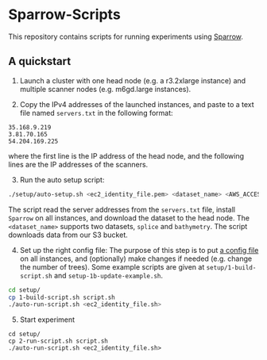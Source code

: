 # Sparrow-Scripts

This repository contains scripts for running experiments using [Sparrow](https://github.com/arapat/sparrow).

## A quickstart

1. Launch a cluster with one head node (e.g. a r3.2xlarge instance) and multiple scanner nodes (e.g. m6gd.large instances).

2. Copy the IPv4 addresses of the launched instances, and paste to a text file named `servers.txt` in the following format:
```
35.168.9.219
3.81.70.165
54.204.169.225
```
where the first line is the IP address of the head node, and the following lines are the IP addresses of the scanners.

3. Run the auto setup script:
```bash
./setup/auto-setup.sh <ec2_identity_file.pem> <dataset_name> <AWS_ACCESS_KEY_ID> <AWS_SECRET_ACCESS_KEY>
```
The script read the server addresses from the `servers.txt` file, install `Sparrow` on all instances, and download the dataset to the head node.
The `<dataset_name>` supports two datasets, `splice` and `bathymetry`. The script downloads data from our S3 bucket.

4. Set up the right config file: 
The purpose of this step is to put [a config file](https://github.com/arapat/sparrow-experiments/tree/master/configs) on all instances, and (optionally) make changes if needed (e.g. change the number of trees). Some example scripts are given at `setup/1-build-script.sh` and `setup-1b-update-example.sh`. 
```bash
cd setup/
cp 1-build-script.sh script.sh
./auto-run-script.sh <ec2_identity_file.sh>
```

5. Start experiment
```
cd setup/
cp 2-run-script.sh script.sh
./auto-run-script.sh <ec2_identity_file.sh>
```
